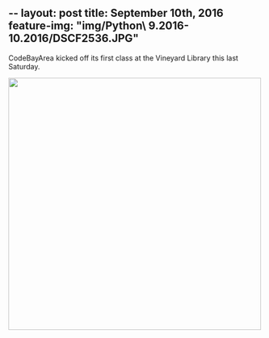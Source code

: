--
layout: post
title: September 10th, 2016
feature-img: "img/Python\ 9.2016-10.2016/DSCF2536.JPG"
--

CodeBayArea kicked off its first class at the Vineyard Library this last Saturday.

<img src="img/Python\ 9.2016-10.2016/DSCF2490.JPG" width="500">